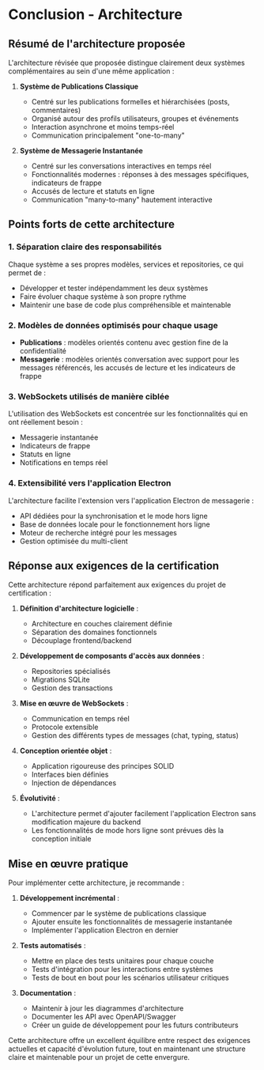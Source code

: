 # Conclusion - Architecture 

## Résumé de l'architecture proposée

L'architecture révisée que proposée distingue clairement deux systèmes complémentaires au sein d'une même application :

1. **Système de Publications Classique**
   - Centré sur les publications formelles et hiérarchisées (posts, commentaires)
   - Organisé autour des profils utilisateurs, groupes et événements
   - Interaction asynchrone et moins temps-réel
   - Communication principalement "one-to-many"

2. **Système de Messagerie Instantanée**
   - Centré sur les conversations interactives en temps réel
   - Fonctionnalités modernes : réponses à des messages spécifiques, indicateurs de frappe
   - Accusés de lecture et statuts en ligne
   - Communication "many-to-many" hautement interactive

## Points forts de cette architecture

### 1. Séparation claire des responsabilités

Chaque système a ses propres modèles, services et repositories, ce qui permet de :
- Développer et tester indépendamment les deux systèmes
- Faire évoluer chaque système à son propre rythme
- Maintenir une base de code plus compréhensible et maintenable

### 2. Modèles de données optimisés pour chaque usage

- **Publications** : modèles orientés contenu avec gestion fine de la confidentialité
- **Messagerie** : modèles orientés conversation avec support pour les messages référencés, les accusés de lecture et les indicateurs de frappe

### 3. WebSockets utilisés de manière ciblée

L'utilisation des WebSockets est concentrée sur les fonctionnalités qui en ont réellement besoin :
- Messagerie instantanée
- Indicateurs de frappe
- Statuts en ligne
- Notifications en temps réel

### 4. Extensibilité vers l'application Electron

L'architecture facilite l'extension vers l'application Electron de messagerie :
- API dédiées pour la synchronisation et le mode hors ligne
- Base de données locale pour le fonctionnement hors ligne
- Moteur de recherche intégré pour les messages
- Gestion optimisée du multi-client

## Réponse aux exigences de la certification

Cette architecture répond parfaitement aux exigences du projet de certification :

1. **Définition d'architecture logicielle** :
   - Architecture en couches clairement définie
   - Séparation des domaines fonctionnels
   - Découplage frontend/backend

2. **Développement de composants d'accès aux données** :
   - Repositories spécialisés
   - Migrations SQLite
   - Gestion des transactions

3. **Mise en œuvre de WebSockets** :
   - Communication en temps réel
   - Protocole extensible
   - Gestion des différents types de messages (chat, typing, status)

4. **Conception orientée objet** :
   - Application rigoureuse des principes SOLID
   - Interfaces bien définies
   - Injection de dépendances

5. **Évolutivité** :
   - L'architecture permet d'ajouter facilement l'application Electron sans modification majeure du backend
   - Les fonctionnalités de mode hors ligne sont prévues dès la conception initiale

## Mise en œuvre pratique

Pour implémenter cette architecture, je recommande :

1. **Développement incrémental** :
   - Commencer par le système de publications classique
   - Ajouter ensuite les fonctionnalités de messagerie instantanée
   - Implémenter l'application Electron en dernier

2. **Tests automatisés** :
   - Mettre en place des tests unitaires pour chaque couche
   - Tests d'intégration pour les interactions entre systèmes
   - Tests de bout en bout pour les scénarios utilisateur critiques

3. **Documentation** :
   - Maintenir à jour les diagrammes d'architecture
   - Documenter les API avec OpenAPI/Swagger
   - Créer un guide de développement pour les futurs contributeurs

Cette architecture offre un excellent équilibre entre respect des exigences actuelles et capacité d'évolution future, tout en maintenant une structure claire et maintenable pour un projet de cette envergure.
